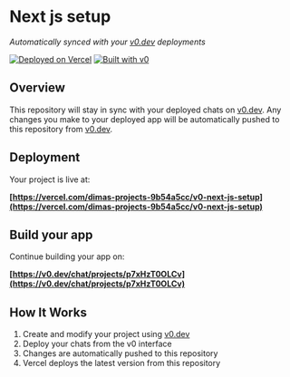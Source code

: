 # Next js setup

*Automatically synced with your [v0.dev](https://v0.dev) deployments*

[![Deployed on Vercel](https://img.shields.io/badge/Deployed%20on-Vercel-black?style=for-the-badge&logo=vercel)](https://vercel.com/dimas-projects-9b54a5cc/v0-next-js-setup)
[![Built with v0](https://img.shields.io/badge/Built%20with-v0.dev-black?style=for-the-badge)](https://v0.dev/chat/projects/p7xHzT0OLCv)

## Overview

This repository will stay in sync with your deployed chats on [v0.dev](https://v0.dev).
Any changes you make to your deployed app will be automatically pushed to this repository from [v0.dev](https://v0.dev).

## Deployment

Your project is live at:

**[https://vercel.com/dimas-projects-9b54a5cc/v0-next-js-setup](https://vercel.com/dimas-projects-9b54a5cc/v0-next-js-setup)**

## Build your app

Continue building your app on:

**[https://v0.dev/chat/projects/p7xHzT0OLCv](https://v0.dev/chat/projects/p7xHzT0OLCv)**

## How It Works

1. Create and modify your project using [v0.dev](https://v0.dev)
2. Deploy your chats from the v0 interface
3. Changes are automatically pushed to this repository
4. Vercel deploys the latest version from this repository
